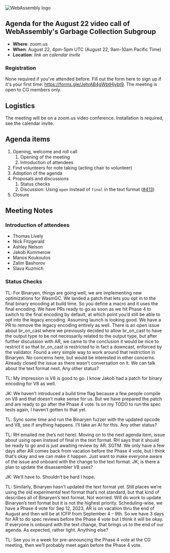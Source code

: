 ![WebAssembly logo](/images/WebAssembly.png)

## Agenda for the August 22 video call of WebAssembly's Garbage Collection Subgroup

- **Where**: zoom.us
- **When**: August 22, 4pm-5pm UTC (August 22, 9am-10am Pacific Time)
- **Location**: *link on calendar invite*

### Registration

None required if you've attended before. Fill out the form here to sign up if
it's your first time: https://forms.gle/JehrAB4gWbtHjybt9. The meeting is open
to CG members only.

## Logistics

The meeting will be on a zoom.us video conference.
Installation is required, see the calendar invite.

## Agenda items

1. Opening, welcome and roll call
    1. Opening of the meeting
    1. Introduction of attendees
1. Find volunteers for note taking (acting chair to volunteer)
1. Adoption of the agenda
1. Proposals and discussions
    1. Status checks
    1. Discussion: Using `open` instead of `final` in the text format ([#413](https://github.com/WebAssembly/gc/pull/413)) 
1. Closure

## Meeting Notes

### Introduction of attendees

- Thomas Lively
- Nick Fitzgerald
- Ashley Nelson
- Jakob Kummerow
- Manos Koukoutos
- Zalim Bashorov
- Slava Kuzmich

### Status Checks

TL: For Binaryen, things are going well, we are implementing new optimizations for WasmGC. We landed a patch that lets you opt in to the final binary encoding at build time. So you define a macro and it uses the final encoding. We have PRs ready to go as soon as we hit Phase 4 to switch to the final encoding by default, at which point you’d still be able to opt into the legacy encoding. Assuming launch is looking good. We have a PR to remove the legacy encoding entirely as well. There is an open issue about br_on_cast where we previously decided to allow br_on_cast to have the output type to be not necessarily related to the output type, but after further discussion with AR, we came to the conclusion it would be nice to restrict it so that br_on_cast is restricted to in fact a downcast, enforced by the validator. Found a very simple way to work around that restriction in Binaryen. No concerns here, but would be interested in other concerns. Already closed the issue as there wasn’t conversation on it. We can talk about the text format next. Any other status?

TL: My impression is V8 is good to go. I know Jakob had a patch for binary encoding for V8 as well.

JK: We haven’t introduced a build time flag because a few people compile on V8 and that doesn’t make sense for us. But we have prepared the patch and are ready to go after the Phase 4 vote. Is on my TODO to run the spec tests again, I haven’t gotten to that yet.

TL: Sync some time and run the Binaryen fuzzer with the updated opcode and V8, see if anything happens. I’ll take an AI for this. Any other status?

TL: RH emailed me (he’s not here). Moving on to the next agenda item, issue about using open instead of final in the text format. RH says that it should be ready to go and is just awaiting review by AR. SGTM. We only have a few days after AR comes back from vacation before the Phase 4 vote, but I think that’s okay and we can make it happen. Just want to make everyone aware of the issue and onboard with the change to the text format. JK, is there a plan to update the disassembler V8 uses?

JK: We’ll have to. Shouldn’t be hard I hope.

TL: Similarly, Binaryen hasn’t updated the text format yet. Still places we’re using the old experimental text format that’s not standard, but that kind of describes all of Binaryen’s text format. Not worried. Will do work to update Binaryen’s text format but it is not the highest priority. Scheduling-wise, we have a Phase 4 vote for Sep 12, 2023, AR is on vacation thru the end of August and then will be at ICFP from September 4 – 9th. So we have 3 days for AR to do spec reviews before the Phase 4 vote but I think it will be okay. If everyone is onboard with the text change, that brings us to the end of our agenda. As expected, rather light. Anything else?

TL: See you in a week for pre-announcing the Phase 4 vote at the CG meeting, then we’ll probably meet again before the Phase 4 vote.
